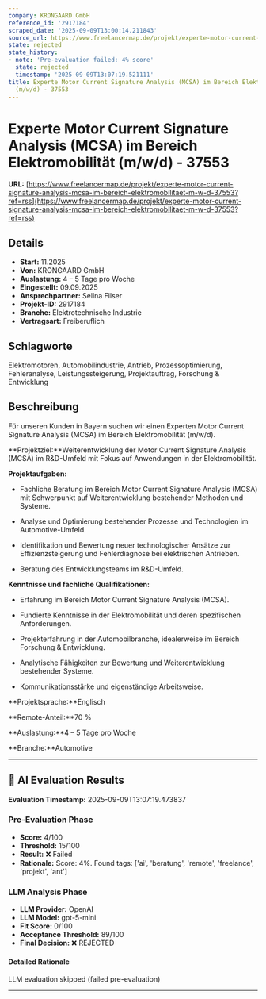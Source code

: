 ```yaml
---
company: KRONGAARD GmbH
reference_id: '2917184'
scraped_date: '2025-09-09T13:00:14.211843'
source_url: https://www.freelancermap.de/projekt/experte-motor-current-signature-analysis-mcsa-im-bereich-elektromobilitaet-m-w-d-37553?ref=rss
state: rejected
state_history:
- note: 'Pre-evaluation failed: 4% score'
  state: rejected
  timestamp: '2025-09-09T13:07:19.521111'
title: Experte Motor Current Signature Analysis (MCSA) im Bereich Elektromobilität
  (m/w/d) - 37553
---
```



# Experte Motor Current Signature Analysis (MCSA) im Bereich Elektromobilität (m/w/d) - 37553
**URL:** [https://www.freelancermap.de/projekt/experte-motor-current-signature-analysis-mcsa-im-bereich-elektromobilitaet-m-w-d-37553?ref=rss](https://www.freelancermap.de/projekt/experte-motor-current-signature-analysis-mcsa-im-bereich-elektromobilitaet-m-w-d-37553?ref=rss)
## Details
- **Start:** 11.2025
- **Von:** KRONGAARD GmbH
- **Auslastung:** 4 – 5 Tage pro Woche
- **Eingestellt:** 09.09.2025
- **Ansprechpartner:** Selina Filser
- **Projekt-ID:** 2917184
- **Branche:** Elektrotechnische Industrie
- **Vertragsart:** Freiberuflich

## Schlagworte
Elektromotoren, Automobilindustrie, Antrieb, Prozessoptimierung, Fehleranalyse, Leistungssteigerung, Projektauftrag, Forschung & Entwicklung

## Beschreibung
Für unseren Kunden in Bayern suchen wir einen Experten Motor Current Signature Analysis (MCSA) im Bereich Elektromobilität (m/w/d).

**Projektziel:**Weiterentwicklung der Motor Current Signature Analysis (MCSA) im R&D-Umfeld mit Fokus auf Anwendungen in der Elektromobilität.

**Projektaufgaben:**

- Fachliche Beratung im Bereich Motor Current Signature Analysis (MCSA) mit Schwerpunkt auf Weiterentwicklung bestehender Methoden und Systeme.

- Analyse und Optimierung bestehender Prozesse und Technologien im Automotive-Umfeld.

- Identifikation und Bewertung neuer technologischer Ansätze zur Effizienzsteigerung und Fehlerdiagnose bei elektrischen Antrieben.

- Beratung des Entwicklungsteams im R&D-Umfeld.

**Kenntnisse und fachliche Qualifikationen:**

- Erfahrung im Bereich Motor Current Signature Analysis (MCSA).

- Fundierte Kenntnisse in der Elektromobilität und deren spezifischen Anforderungen.

- Projekterfahrung in der Automobilbranche, idealerweise im Bereich Forschung & Entwicklung.

- Analytische Fähigkeiten zur Bewertung und Weiterentwicklung bestehender Systeme.

- Kommunikationsstärke und eigenständige Arbeitsweise.

**Projektsprache:**Englisch

**Remote-Anteil:**70 %

**Auslastung:**4 – 5 Tage pro Woche

**Branche:**Automotive

---

## 🤖 AI Evaluation Results

**Evaluation Timestamp:** 2025-09-09T13:07:19.473837

### Pre-Evaluation Phase
- **Score:** 4/100
- **Threshold:** 15/100
- **Result:** ❌ Failed
- **Rationale:** Score: 4%. Found tags: ['ai', 'beratung', 'remote', 'freelance', 'projekt', 'ant']

### LLM Analysis Phase
- **LLM Provider:** OpenAI
- **LLM Model:** gpt-5-mini
- **Fit Score:** 0/100
- **Acceptance Threshold:** 89/100
- **Final Decision:** ❌ REJECTED

#### Detailed Rationale
LLM evaluation skipped (failed pre-evaluation)

---
